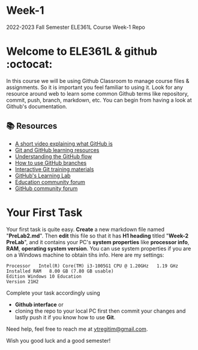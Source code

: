 # Week-1

2022-2023 Fall Semester ELE361L Course Week-1 Repo

# Welcome to ELE361L & github :octocat:

In this course we will be using Github Classroom to manage course files & assignments. So it is important you feel familiar to using it. Look for any resource around web to learn some common Github terms like repository, commit, push, branch, markdown, etc. You can begin from having a look at Github's documentation. 

## 📚  Resources 

* [A short video explaining what GitHub is](https://www.youtube.com/watch?v=w3jLJU7DT5E&feature=youtu.be) 
* [Git and GitHub learning resources](https://docs.github.com/en/github/getting-started-with-github/git-and-github-learning-resources) 
* [Understanding the GitHub flow](https://guides.github.com/introduction/flow/)
* [How to use GitHub branches](https://www.youtube.com/watch?v=H5GJfcp3p4Q&feature=youtu.be)
* [Interactive Git training materials](https://githubtraining.github.io/training-manual/#/01_getting_ready_for_class)
* [GitHub's Learning Lab](https://lab.github.com/)
* [Education community forum](https://education.github.community/)
* [GitHub community forum](https://github.community/)

# Your First Task

Your first task is quite easy. **Create** a new markdown file named "**PreLab2.md**". Then **edit** this file so that it has **H1 heading** titled "**Week-2 PreLab**", and it contains your PC's **system properties** like **processor info**, **RAM**, **operating system version**. You can use system properties if you are on a Windows machine to obtain tihs info. Here are my settings:
```
Processor	Intel(R) Core(TM) i3-1005G1 CPU @ 1.20GHz   1.19 GHz
Installed RAM	8.00 GB (7.80 GB usable)
Edition	Windows 10 Education
Version	21H2
```

Complete your task accordingly using 
* **Github interface** or 
* cloning the repo to your local PC first then commit your changes and lastly push it if you know how to use **Git**. 

Need help, feel free to reach me at ytregitim@gmail.com. 

Wish you good luck and a good semester!

